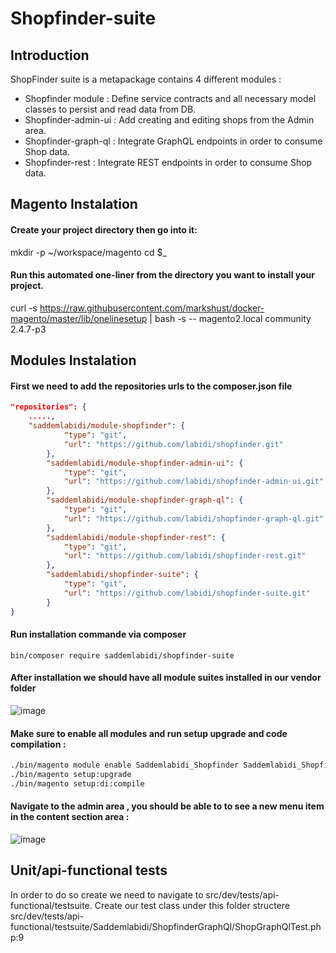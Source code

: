 # Shopfinder-suite
## Introduction

ShopFinder suite is a metapackage contains 4 different modules :
- Shopfinder module : Define service contracts and all necessary model classes to persist and read data from DB.
- Shopfinder-admin-ui : Add creating and editing shops from the Admin area.
- Shopfinder-graph-ql : Integrate GraphQL endpoints in order to consume Shop data.
- Shopfinder-rest : Integrate REST endpoints in order to consume Shop data.

## Magento Instalation 

#### Create your project directory then go into it:
mkdir -p ~/workspace/magento
cd $_

#### Run this automated one-liner from the directory you want to install your project.
curl -s https://raw.githubusercontent.com/markshust/docker-magento/master/lib/onelinesetup | bash -s -- magento2.local community 2.4.7-p3

## Modules Instalation   

#### First we need to add the repositories urls to the composer.json file
```Json
"repositories": {
    .....,
    "saddemlabidi/module-shopfinder": {
            "type": "git",
            "url": "https://github.com/labidi/shopfinder.git"
        },
        "saddemlabidi/module-shopfinder-admin-ui": {
            "type": "git",
            "url": "https://github.com/labidi/shopfinder-admin-ui.git"
        },
        "saddemlabidi/module-shopfinder-graph-ql": {
            "type": "git",
            "url": "https://github.com/labidi/shopfinder-graph-ql.git"
        },
        "saddemlabidi/module-shopfinder-rest": {
            "type": "git",
            "url": "https://github.com/labidi/shopfinder-rest.git"
        },
        "saddemlabidi/shopfinder-suite": {
            "type": "git",
            "url": "https://github.com/labidi/shopfinder-suite.git"
        }
}
```

#### Run installation commande via composer 
```bach
bin/composer require saddemlabidi/shopfinder-suite
```
#### After installation we should have all module suites installed in our vendor folder

![image](https://github.com/user-attachments/assets/35018306-c6eb-426b-9676-519155ec987d)

#### Make sure to enable all modules and run setup upgrade and code compilation : 

```bash
./bin/magento module enable Saddemlabidi_Shopfinder Saddemlabidi_ShopfinderAdminUi Saddemlabidi_ShopfinderGraphQl Saddemlabidi_ShopfinderRest
./bin/magento setup:upgrade
./bin/magento setup:di:compile

```

#### Navigate to the admin area , you should be able to to see a new menu item in the content section area : 

![image](https://github.com/user-attachments/assets/eab1d4bc-6170-45c4-a88d-32cf7dde036c)


## Unit/api-functional tests

In order to do so create we need to navigate to src/dev/tests/api-functional/testsuite.
Create our test class under this folder structere src/dev/tests/api-functional/testsuite/Saddemlabidi/ShopfinderGraphQl/ShopGraphQlTest.php:9 






